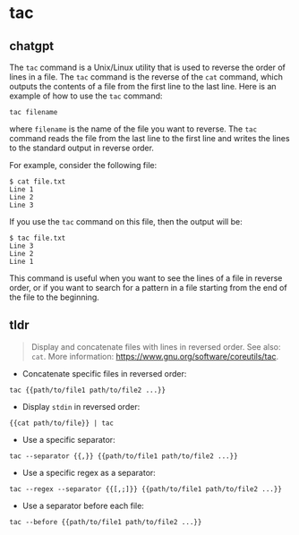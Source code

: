 # tac 
## chatgpt 
The `tac` command is a Unix/Linux utility that is used to reverse the order of lines in a file. The `tac` command is the reverse of the `cat` command, which outputs the contents of a file from the first line to the last line. Here is an example of how to use the `tac` command:

```
tac filename
```

where `filename` is the name of the file you want to reverse. The `tac` command reads the file from the last line to the first line and writes the lines to the standard output in reverse order. 

For example, consider the following file:

```
$ cat file.txt
Line 1
Line 2
Line 3
```

If you use the `tac` command on this file, then the output will be:

```
$ tac file.txt
Line 3
Line 2
Line 1
```

This command is useful when you want to see the lines of a file in reverse order, or if you want to search for a pattern in a file starting from the end of the file to the beginning. 

## tldr 
 
> Display and concatenate files with lines in reversed order.
> See also: `cat`.
> More information: <https://www.gnu.org/software/coreutils/tac>.

- Concatenate specific files in reversed order:

`tac {{path/to/file1 path/to/file2 ...}}`

- Display `stdin` in reversed order:

`{{cat path/to/file}} | tac`

- Use a specific separator:

`tac --separator {{,}} {{path/to/file1 path/to/file2 ...}}`

- Use a specific regex as a separator:

`tac --regex --separator {{[,;]}} {{path/to/file1 path/to/file2 ...}}`

- Use a separator before each file:

`tac --before {{path/to/file1 path/to/file2 ...}}`
